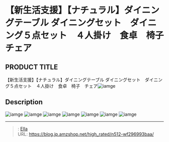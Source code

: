 # 【新生活支援】【ナチュラル】ダイニングテーブル ダイニングセット　ダイニング５点セット　４人掛け　食卓　椅子　チェア


## PRODUCT TITLE 

【新生活支援】【ナチュラル】ダイニングテーブル ダイニングセット　ダイニング５点セット　４人掛け　食卓　椅子　チェア![iamge](https://b2bfiles1.gigab2b.cn/image/wkseller/301/WF192505/20191208_e5df76b6d7d17aae79008b9f01bd65f3.jpg)

## Description











![iamge](https://b2bfiles1.gigab2b.cn/image/wkseller/301/WF192505/20201014_cdc0e89f03d7f7663a45d7313e74462c.jpg)
![iamge](https://b2bfiles1.gigab2b.cn/image/wkseller/301/WF192505/20191208_f0c0fc8fb3d822827043923f7abdb42c.jpg)
![iamge](https://b2bfiles1.gigab2b.cn/image/wkseller/301/WF192505/20191208_fa7684e877e9be2e110f80bec70e77ad.jpg)
![iamge](https://b2bfiles1.gigab2b.cn/image/wkseller/301/20230224_d92b70038cbe86cf0d3d5ffcb17d5133.jpg)
![iamge](https://b2bfiles1.gigab2b.cn/image/wkseller/301/20230224_9b293b2e541d57f22871c63c52dbd7c7.jpg)
![iamge](https://b2bfiles1.gigab2b.cn/image/wkseller/301/20230224_a615b7160340f65e7e54008d07e0eb2f.jpg)
![iamge](https://b2bfiles1.gigab2b.cn/image/wkseller/301/20230224_aaacee1ddd4ea44aa3390b20f858856a.jpg)


---

> : [Ella](https://blog.jp.amzshop.net/)  
> URL: https://blog.jp.amzshop.net/high_rated/n512-wf296993baa/  

